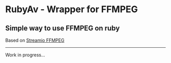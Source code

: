 # RubyAv - Wrapper for FFMPEG

## Simple way to use FFMPEG on ruby


Based on [Streamio FFMPEG](https://github.com/streamio/streamio-ffmpeg)


---------------

Work in progress...


